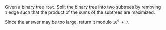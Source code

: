 Given a binary tree `root`. Split the binary tree into two subtrees by removing `1` edge such that the product of the sums of the subtrees are maximized.

Since the answer may be too large, return it modulo <code>10<sup>9</sup> + 7</code>.